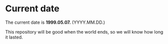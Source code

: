 # Current date

The current date is **1999.05.07.** (YYYY.MM.DD.)

This repository will be good when the world ends, so we will know how long it lasted.